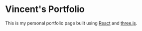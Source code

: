 # Vincent's Portfolio

This is my personal portfolio page built using [React](https://react.dev/) and [three.js](https://threejs.org/).

